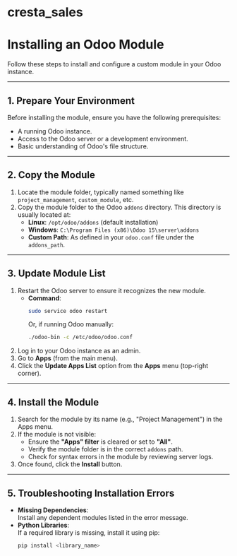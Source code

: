 # cresta_sales

# Installing an Odoo Module

Follow these steps to install and configure a custom module in your Odoo instance.

---

## 1. Prepare Your Environment
Before installing the module, ensure you have the following prerequisites:
- A running Odoo instance.
- Access to the Odoo server or a development environment.
- Basic understanding of Odoo's file structure.

---

## 2. Copy the Module
1. Locate the module folder, typically named something like `project_management`, `custom_module`, etc.
2. Copy the module folder to the Odoo `addons` directory. This directory is usually located at:
   - **Linux**: `/opt/odoo/addons` (default installation)
   - **Windows**: `C:\Program Files (x86)\Odoo 15\server\addons`
   - **Custom Path**: As defined in your `odoo.conf` file under the `addons_path`.

---

## 3. Update Module List
1. Restart the Odoo server to ensure it recognizes the new module.
   - **Command**:
     ```bash
     sudo service odoo restart
     ```
     Or, if running Odoo manually:
     ```bash
     ./odoo-bin -c /etc/odoo/odoo.conf
     ```
2. Log in to your Odoo instance as an admin.
3. Go to **Apps** (from the main menu).
4. Click the **Update Apps List** option from the **Apps** menu (top-right corner).

---

## 4. Install the Module
1. Search for the module by its name (e.g., "Project Management") in the Apps menu.
2. If the module is not visible:
   - Ensure the **"Apps" filter** is cleared or set to **"All"**.
   - Verify the module folder is in the correct `addons` path.
   - Check for syntax errors in the module by reviewing server logs.
3. Once found, click the **Install** button.

---

## 5. Troubleshooting Installation Errors
- **Missing Dependencies**:  
   Install any dependent modules listed in the error message.
- **Python Libraries**:  
   If a required library is missing, install it using pip:
   ```bash
   pip install <library_name>
